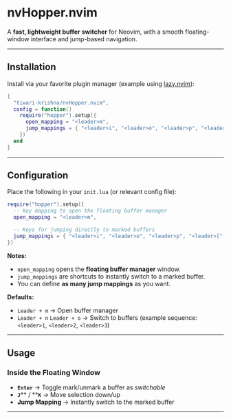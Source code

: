 # nvHopper.nvim

A **fast, lightweight buffer switcher** for Neovim, with a smooth floating-window interface and jump-based navigation.

---

## Installation

Install via your favorite plugin manager (example using [lazy.nvim](https://github.com/folke/lazy.nvim)):

```lua
{
  "tiwari-krishna/nvHopper.nvim",
  config = function()
    require("hopper").setup({
      open_mapping = "<leader>m",
      jump_mappings = { "<leader>i", "<leader>o", "<leader>p", "<leader>[" },
    })
  end
}
```

---

## Configuration

Place the following in your `init.lua` (or relevant config file):

```lua
require("hopper").setup({
  -- Key mapping to open the floating buffer manager
  open_mapping = "<leader>m",

  -- Keys for jumping directly to marked buffers
  jump_mappings = { "<leader>i", "<leader>o", "<leader>p", "<leader>[" },
})
```

**Notes:**

- `open_mapping` opens the **floating buffer manager** window.
- `jump_mappings` are shortcuts to instantly switch to a marked buffer.
- You can define **as many jump mappings** as you want.

**Defaults:**

- `Leader + m` → Open buffer manager
- `Leader + n` `Leader + o` → Switch to buffers (example sequence: `<leader>1`, `<leader>2`, `<leader>3`)

---

## Usage

### Inside the Floating Window

- **`Enter`** → Toggle mark/unmark a buffer as _switchable_
- **`J`**\*\* / \*\***`K`** → Move selection down/up
- **Jump Mapping** → Instantly switch to the marked buffer

---
